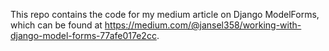 This repo contains the code for my medium article on Django ModelForms, which can be found at https://medium.com/@jansel358/working-with-django-model-forms-77afe017e2cc.

